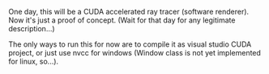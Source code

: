 One day, this will be a CUDA accelerated ray tracer (software renderer). Now it's just a proof of concept.
(Wait for that day for any legitimate description...)

The only ways to run this for now are to compile it as visual studio CUDA project, 
or just use nvcc for windows (Window class is not yet implemented for linux, so...).
